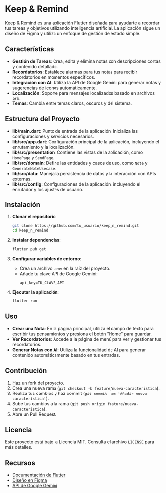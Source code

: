 # Keep & Remind

Keep & Remind es una aplicación Flutter diseñada para ayudarte a recordar tus tareas y objetivos utilizando inteligencia artificial. La aplicación sigue un diseño de Figma y utiliza un enfoque de gestión de estado simple.

## Características

- **Gestión de Tareas**: Crea, edita y elimina notas con descripciones cortas y contenido detallado.
- **Recordatorios**: Establece alarmas para tus notas para recibir recordatorios en momentos específicos.
- **Integración con AI**: Utiliza la API de Google Gemini para generar notas y sugerencias de iconos automáticamente.
- **Localización**: Soporte para mensajes localizados basado en archivos arb.
- **Temas**: Cambia entre temas claros, oscuros y del sistema.

## Estructura del Proyecto

- **lib/main.dart**: Punto de entrada de la aplicación. Inicializa las configuraciones y servicios necesarios.
- **lib/src/app.dart**: Configuración principal de la aplicación, incluyendo el enrutamiento y la localización.
- **lib/src/presentation**: Contiene las vistas de la aplicación, como `HomePage` y `SendPage`.
- **lib/src/domain**: Define las entidades y casos de uso, como `Note` y `GenerateNoteUsecase`.
- **lib/src/data**: Maneja la persistencia de datos y la interacción con APIs externas.
- **lib/src/config**: Configuraciones de la aplicación, incluyendo el enrutador y los ajustes de usuario.

## Instalación

1. **Clonar el repositorio**:
   ```bash
   git clone https://github.com/tu_usuario/keep_n_remind.git
   cd keep_n_remind
   ```

2. **Instalar dependencias**:
   ```bash
   flutter pub get
   ```

3. **Configurar variables de entorno**:
   - Crea un archivo `.env` en la raíz del proyecto.
   - Añade tu clave API de Google Gemini:
     ```
     api_key=TU_CLAVE_API
     ```

4. **Ejecutar la aplicación**:
   ```bash
   flutter run
   ```

## Uso

- **Crear una Nota**: En la página principal, utiliza el campo de texto para escribir tus pensamientos y presiona el botón "Home" para guardar.
- **Ver Recordatorios**: Accede a la página de menú para ver y gestionar tus recordatorios.
- **Generar Notas con AI**: Utiliza la funcionalidad de AI para generar contenido automáticamente basado en tus entradas.

## Contribución

1. Haz un fork del proyecto.
2. Crea una nueva rama (`git checkout -b feature/nueva-caracteristica`).
3. Realiza tus cambios y haz commit (`git commit -am 'Añadir nueva característica'`).
4. Sube tus cambios a la rama (`git push origin feature/nueva-caracteristica`).
5. Abre un Pull Request.

## Licencia

Este proyecto está bajo la Licencia MIT. Consulta el archivo `LICENSE` para más detalles.

## Recursos

- [Documentación de Flutter](https://docs.flutter.dev)
- [Diseño en Figma](https://www.figma.com/design/LUOHDE7HFqFD7eat7Ni1Dn/Keep-Pro-%7C%7C-Keep%26Remind?node-id=0-1&t=5QDAuLhR1w1KTQte-1)
- [API de Google Gemini](https://developers.google.com/gemini)
